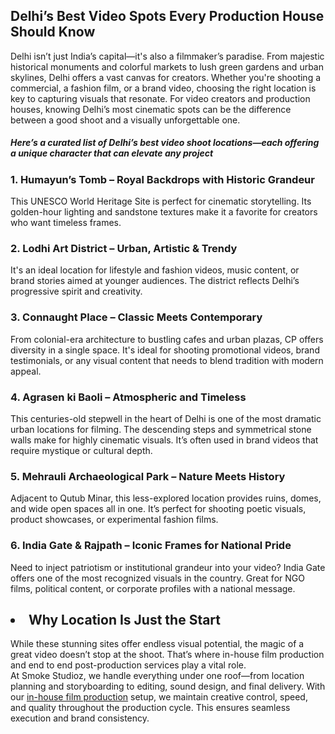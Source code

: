 <h2>Delhi’s Best Video Spots Every Production House Should Know</h2>
Delhi isn’t just India’s capital—it's also a filmmaker’s paradise. From majestic historical monuments and colorful markets to lush green gardens and urban skylines, Delhi offers a vast canvas for creators. Whether you're shooting a commercial, a fashion film, or a brand video, choosing the right location is key to capturing visuals that resonate. For video creators and production houses, knowing Delhi’s most cinematic spots can be the difference between a good shoot and a visually unforgettable one.<br>
<h5>Here’s a curated list of Delhi’s best video shoot locations—each offering a unique character that can elevate any project</h5>
<h3>1. Humayun’s Tomb – Royal Backdrops with Historic Grandeur</h3>
This UNESCO World Heritage Site is perfect for cinematic storytelling. Its golden-hour lighting and sandstone textures make it a favorite for creators who want timeless frames.<br>
<h3>2. Lodhi Art District – Urban, Artistic & Trendy</h3>
It's an ideal location for lifestyle and fashion videos, music content, or brand stories aimed at younger audiences. The district reflects Delhi’s progressive spirit and creativity.<br>
<h3>3. Connaught Place – Classic Meets Contemporary</h3>
From colonial-era architecture to bustling cafes and urban plazas, CP offers diversity in a single space. It's ideal for shooting promotional videos, brand testimonials, or any visual content that needs to blend tradition with modern appeal.<br>
<h3>4. Agrasen ki Baoli – Atmospheric and Timeless</h3>
This centuries-old stepwell in the heart of Delhi is one of the most dramatic urban locations for filming. The descending steps and symmetrical stone walls make for highly cinematic visuals. It’s often used in brand videos that require mystique or cultural depth.<br>
<h3>5. Mehrauli Archaeological Park – Nature Meets History</h3>
Adjacent to Qutub Minar, this less-explored location provides ruins, domes, and wide open spaces all in one. It’s perfect for shooting poetic visuals, product showcases, or experimental fashion films.<br>
<h3>6. India Gate & Rajpath – Iconic Frames for National Pride</h3>
Need to inject patriotism or institutional grandeur into your video? India Gate offers one of the most recognized visuals in the country. Great for NGO films, political content, or corporate profiles with a national message.<br>
<h2><li>	Why Location Is Just the Start</h2></li>
While these stunning sites offer endless visual potential, the magic of a great video doesn’t stop at the shoot. That’s where in-house film production and end to end post-production services play a vital role.<br>
At Smoke Studioz, we handle everything under one roof—from location planning and storyboarding to editing, sound design, and final delivery. With our <a href="https://www.smokestudioz.com/services" title="in-house film production services" alt"in-house film production services">in-house film production</a> setup, we maintain creative control, speed, and quality throughout the production cycle. This ensures seamless execution and brand consistency.<br>
